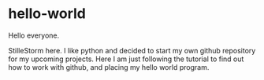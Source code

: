 # hello-world

Hello everyone.

StilleStorm here. I like python and decided to start my own github repository for my upcoming projects.
Here I am just following the tutorial to find out how to work with github, and placing my hello world program.
